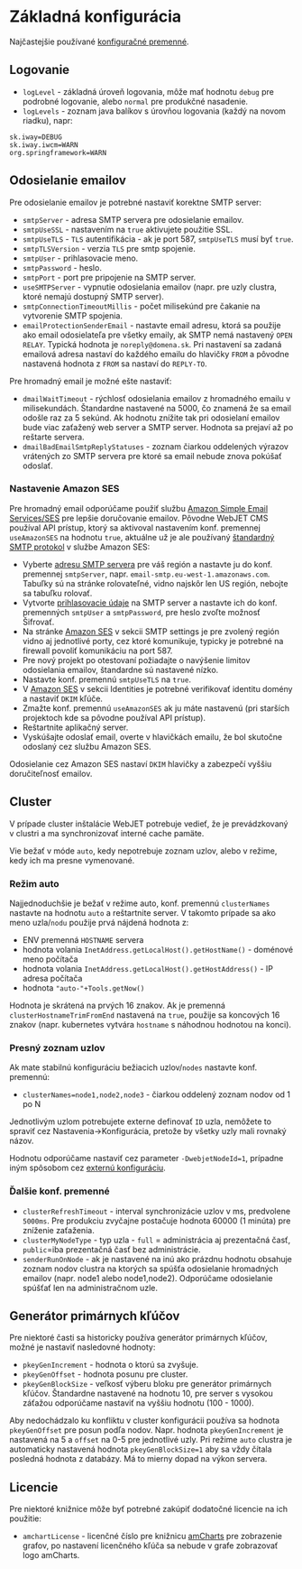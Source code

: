 # Základná konfigurácia
Najčastejšie používané [konfiguračné premenné](../../admin/setup/configuration/README.md).

## Logovanie

- `logLevel` - základná úroveň logovania, môže mať hodnotu `debug` pre podrobné logovanie, alebo `normal` pre produkčné nasadenie.
- `logLevels` - zoznam java balíkov s úrovňou logovania (každý na novom riadku), napr:

```
sk.iway=DEBUG
sk.iway.iwcm=WARN
org.springframework=WARN
```

## Odosielanie emailov

Pre odosielanie emailov je potrebné nastaviť korektne SMTP server:

- `smtpServer` - adresa SMTP servera pre odosielanie emailov.
- `smtpUseSSL` - nastavením na `true` aktivujete použitie SSL.
- `smtpUseTLS` - `TLS` autentifikácia - ak je port 587, `smtpUseTLS` musí byť `true`.
- `smtpTLSVersion` - verzia `TLS` pre smtp spojenie.
- `smtpUser` - prihlasovacie meno.
- `smtpPassword` - heslo.
- `smtpPort` - port pre pripojenie na SMTP server.
- `useSMTPServer` - vypnutie odosielania emailov (napr. pre uzly clustra, ktoré nemajú dostupný SMTP server).
- `smtpConnectionTimeoutMillis` - počet milisekúnd pre čakanie na vytvorenie SMTP spojenia.
- `emailProtectionSenderEmail` - nastavte email adresu, ktorá sa použije ako email odosielateľa pre všetky emaily, ak SMTP nemá nastavený `OPEN RELAY`. Typická hodnota je `noreply@domena.sk`. Pri nastavení sa zadaná emailová adresa nastaví do každého emailu do hlavičky `FROM` a pôvodne nastavená hodnota z `FROM` sa nastaví do `REPLY-TO`.

Pre hromadný email je možné ešte nastaviť:

- `dmailWaitTimeout` - rýchlosť odosielania emailov z hromadného emailu v milisekundách. Štandardne nastavené na 5000, čo znamená že sa email odošle raz za 5 sekúnd. Ak hodnotu znížite tak pri odosielaní emailov bude viac zaťažený web server a SMTP server. Hodnota sa prejaví až po reštarte servera.
- `dmailBadEmailSmtpReplyStatuses` - zoznam čiarkou oddelených výrazov vrátených zo SMTP servera pre ktoré sa email nebude znova pokúšať odoslať.

### Nastavenie Amazon SES

Pre hromadný email odporúčame použiť službu [Amazon Simple Email Services/SES](https://aws.amazon.com/ses/) pre lepšie doručovanie emailov. Pôvodne WebJET CMS používal API prístup, ktorý sa aktivoval nastavením konf. premennej `useAmazonSES` na hodnotu `true`, aktuálne už je ale používaný [štandardný SMTP protokol](https://docs.aws.amazon.com/ses/latest/dg/send-email-smtp.html) v službe Amazon SES:

- Vyberte [adresu SMTP servera](https://docs.aws.amazon.com/general/latest/gr/ses.html) pre váš región a nastavte ju do konf. premennej `smtpServer`, napr. `email-smtp.eu-west-1.amazonaws.com`. Tabuľky sú na stránke rolovateľné, vidno najskôr len US región, nebojte sa tabuľku rolovať.
- Vytvorte [prihlasovacie údaje](https://docs.aws.amazon.com/ses/latest/dg/smtp-credentials.html) na SMTP server a nastavte ich do konf. premenných `smtpUser` a `smtpPassword`, pre heslo zvoľte možnosť Šifrovať.
- Na stránke [Amazon SES](https://console.aws.amazon.com/ses/) v sekcii SMTP settings je pre zvolený región vidno aj jednotlivé porty, cez ktoré komunikuje, typicky je potrebné na firewall povoliť komunikáciu na port 587.
- Pre nový projekt po otestovaní požiadajte o navýšenie limitov odosielania emailov, štandardne sú nastavené nízko.
- Nastavte konf. premennú `smtpUseTLS` na `true`.
- V [Amazon SES](https://console.aws.amazon.com/ses/) v sekcii Identities je potrebné verifikovať identitu domény a nastaviť `DKIM` kľúče.
- Zmažte konf. premennú `useAmazonSES` ak ju máte nastavenú (pri starších projektoch kde sa pôvodne používal API prístup).
- Reštartnite aplikačný server.
- Vyskúšajte odoslať email, overte v hlavičkách emailu, že bol skutočne odoslaný cez službu Amazon SES.

Odosielanie cez Amazon SES nastaví `DKIM` hlavičky a zabezpečí vyššiu doručiteľnosť emailov.

## Cluster

V prípade cluster inštalácie WebJET potrebuje vedieť, že je prevádzkovaný v clustri a ma synchronizovať interné cache pamäte.

Vie bežať v móde `auto`, kedy nepotrebuje zoznam uzlov, alebo v režime, kedy ich ma presne vymenované.

### Režim auto

Najjednoduchšie je bežať v režime auto, konf. premennú `clusterNames` nastavte na hodnotu `auto` a reštartnite server. V takomto prípade sa ako meno uzla/`nodu` použije prvá nájdená hodnota z:

- ENV premenná `HOSTNAME` servera
- hodnota volania `InetAddress.getLocalHost().getHostName()` - doménové meno počítača
- hodnota volania `InetAddress.getLocalHost().getHostAddress()` - IP adresa počítača
- hodnota `"auto-"+Tools.getNow()`

Hodnota je skrátená na prvých 16 znakov. Ak je premenná `clusterHostnameTrimFromEnd` nastavená na `true`, použije sa koncových 16 znakov (napr. kubernetes vytvára `hostname` s náhodnou hodnotou na konci).

### Presný zoznam uzlov

Ak mate stabilnú konfiguráciu bežiacich uzlov/`nodes` nastavte konf. premennú:

- `clusterNames=node1,node2,node3` - čiarkou oddelený zoznam nodov od 1 po N

Jednotlivým uzlom potrebujete externe definovať `ID` uzla, nemôžete to spraviť cez Nastavenia->Konfigurácia, pretože by všetky uzly mali rovnaký názov.

Hodnotu odporúčame nastaviť cez parameter `-DwebjetNodeId=1`, prípadne iným spôsobom cez [externú konfiguráciu](../external-configuration.md).

### Ďalšie konf. premenné

- `clusterRefreshTimeout` - interval synchronizácie uzlov v ms, predvolene `5000ms`. Pre produkciu zvyčajne postačuje hodnota 60000 (1 minúta) pre zníženie zaťaženia.
- `clusterMyNodeType` - typ uzla - `full` = administrácia aj prezentačná časť, `public`=iba prezentačná časť bez administrácie.
- `senderRunOnNode` - ak je nastavené na inú ako prázdnu hodnotu obsahuje zoznam nodov clustra na ktorých sa spúšťa odosielanie hromadných emailov (napr. node1 alebo node1,node2). Odporúčame odosielanie spúšťať len na administračnom uzle.

## Generátor primárnych kľúčov

Pre niektoré časti sa historicky používa generátor primárnych kľúčov, možné je nastaviť nasledovné hodnoty:

- `pkeyGenIncrement` - hodnota o ktorú sa zvyšuje.
- `pkeyGenOffset` - hodnota posunu pre cluster.
- `pkeyGenBlockSize` - veľkosť výberu bloku pre generátor primárnych kľúčov. Štandardne nastavené na hodnotu 10, pre server s vysokou záťažou odporúčame nastaviť na vyššiu hodnotu (100 - 1000).

Aby nedochádzalo ku konfliktu v cluster konfigurácii používa sa hodnota `pkeyGenOffset` pre posun podľa nodov. Napr. hodnota `pkeyGenIncrement` je nastavená na 5 a `offset` na 0-5 pre jednotlivé uzly. Pri režime `auto` clustra je automaticky nastavená hodnota `pkeyGenBlockSize=1` aby sa vždy čítala posledná hodnota z databázy. Má to mierny dopad na výkon servera.

## Licencie

Pre niektoré knižnice môže byť potrebné zakúpiť dodatočné licencie na ich použitie:

- `amchartLicense` - licenčné číslo pre knižnicu [amCharts](https://www.amcharts.com) pre zobrazenie grafov, po nastavení licenčného kľúča sa nebude v grafe zobrazovať logo amCharts.